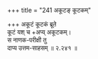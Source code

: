+++
title = "241 अकूटङ् कूटकम्"

+++
अकूटं कूटकं ब्रूते  
कूटं यश् च +अप्य् अकूटकम्।  
स नाणक-परीक्षी तु  
दाप्य उत्तम-साहसम्  ॥ २.२४१ ॥